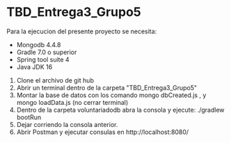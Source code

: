 # TBD_Entrega3_Grupo5

Para la ejecucion del presente proyecto se necesita:

- Mongodb 4.4.8
- Gradle 7.0 o superior
- Spring tool suite 4
- Java JDK 16

1. Clone el archivo de git hub
2. Abrir un terminal dentro de la carpeta "TBD_Entrega3_Grupo5"
3. Montar la base de datos con los comando mongo dbCreated.js , y mongo loadData.js  (no cerrar terminal)
4. Dentro de la carpeta voluntariadodb abra la consola y ejecute: ./gradlew bootRun
5. Dejar corriendo la consola anterior.
6. Abrir Postman y ejecutar consulas en http://localhost:8080/